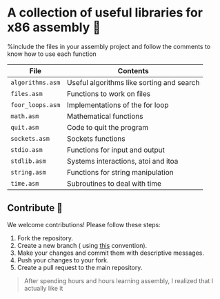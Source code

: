 # A collection of useful libraries for x86 assembly 🥵

%include the files in your assembly project and follow the comments to know how to use each function

| File                         | Contents                                                               |
|------------------------------|------------------------------------------------------------------------|
| `algorithms.asm`             | Useful algorithms like sorting and search                              |                    
| `files.asm`                  | Functions to work on files                                             |
| `foor_loops.asm`             | Implementations of the for loop                                        |
| `math.asm`                   | Mathematical functions                                                 |
| `quit.asm`                   | Code to quit the program                                               |
| `sockets.asm`                | Sockets functions                                                      |
| `stdio.asm`                  | Functions for input and output                                         |
| `stdlib.asm`                 | Systems interactions, atoi and itoa                                    |
| `string.asm`                 | Functions for string manipulation                                      |
| `time.asm`                   | Subroutines to deal with time                                          |

## Contribute 🧩
We welcome contributions! Please follow these steps:

1. Fork the repository.
2. Create a new branch ( using <a href="https://medium.com/@abhay.pixol/naming-conventions-for-git-branches-a-cheatsheet-8549feca2534">this</a> convention).
3. Make your changes and commit them with descriptive messages.
4. Push your changes to your fork.
5. Create a pull request to the main repository.

> After spending hours and hours learning assembly, I realized that I actually like it